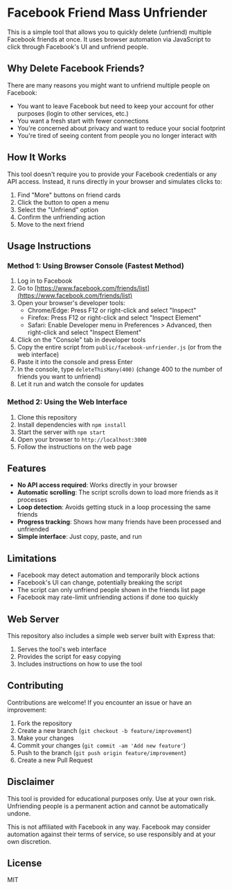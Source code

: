 # Facebook Friend Mass Unfriender

This is a simple tool that allows you to quickly delete (unfriend) multiple Facebook friends at once. It uses browser automation via JavaScript to click through Facebook's UI and unfriend people.

## Why Delete Facebook Friends?

There are many reasons you might want to unfriend multiple people on Facebook:

- You want to leave Facebook but need to keep your account for other purposes (login to other services, etc.)
- You want a fresh start with fewer connections
- You're concerned about privacy and want to reduce your social footprint
- You're tired of seeing content from people you no longer interact with

## How It Works

This tool doesn't require you to provide your Facebook credentials or any API access. Instead, it runs directly in your browser and simulates clicks to:

1. Find "More" buttons on friend cards
2. Click the button to open a menu
3. Select the "Unfriend" option
4. Confirm the unfriending action
5. Move to the next friend

## Usage Instructions

### Method 1: Using Browser Console (Fastest Method)

1. Log in to Facebook
2. Go to [https://www.facebook.com/friends/list](https://www.facebook.com/friends/list)
3. Open your browser's developer tools:
   - Chrome/Edge: Press F12 or right-click and select "Inspect"
   - Firefox: Press F12 or right-click and select "Inspect Element"
   - Safari: Enable Developer menu in Preferences > Advanced, then right-click and select "Inspect Element"
4. Click on the "Console" tab in developer tools
5. Copy the entire script from `public/facebook-unfriender.js` (or from the web interface)
6. Paste it into the console and press Enter
7. In the console, type `deleteThisMany(400)` (change 400 to the number of friends you want to unfriend)
8. Let it run and watch the console for updates

### Method 2: Using the Web Interface

1. Clone this repository
2. Install dependencies with `npm install`
3. Start the server with `npm start`
4. Open your browser to `http://localhost:3000`
5. Follow the instructions on the web page

## Features

- **No API access required**: Works directly in your browser
- **Automatic scrolling**: The script scrolls down to load more friends as it processes
- **Loop detection**: Avoids getting stuck in a loop processing the same friends
- **Progress tracking**: Shows how many friends have been processed and unfriended
- **Simple interface**: Just copy, paste, and run

## Limitations

- Facebook may detect automation and temporarily block actions
- Facebook's UI can change, potentially breaking the script
- The script can only unfriend people shown in the friends list page
- Facebook may rate-limit unfriending actions if done too quickly

## Web Server

This repository also includes a simple web server built with Express that:

1. Serves the tool's web interface
2. Provides the script for easy copying
3. Includes instructions on how to use the tool

## Contributing

Contributions are welcome! If you encounter an issue or have an improvement:

1. Fork the repository
2. Create a new branch (`git checkout -b feature/improvement`)
3. Make your changes
4. Commit your changes (`git commit -am 'Add new feature'`)
5. Push to the branch (`git push origin feature/improvement`)
6. Create a new Pull Request

## Disclaimer

This tool is provided for educational purposes only. Use at your own risk. Unfriending people is a permanent action and cannot be automatically undone.

This is not affiliated with Facebook in any way. Facebook may consider automation against their terms of service, so use responsibly and at your own discretion.

## License

MIT 